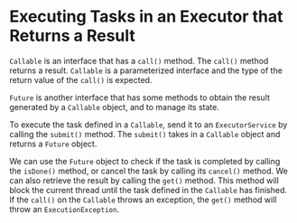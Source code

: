 # Executing Tasks in an Executor that Returns a Result

`Callable` is an interface that has a `call()` method. The `call()` method 
returns a result. `Callable` is a parameterized interface and the type of 
the return value of the `call()` is expected.

`Future` is another interface that has some methods to obtain the result 
generated by a `Callable` object, and to manage its state.

To execute the task defined in a `Callable`, send it to an `ExecutorService` 
by calling the `submit()` method. The `submit()` takes in a `Callable` 
object and returns a `Future` object. 

We can use the `Future` object to check if the task is completed by calling 
the `isDone()` method, or cancel the task by calling its `cancel()` method. 
We can also retrieve the result by calling the `get()` method. This method 
will block the current thread until the task defined in the `Callable` has 
finished. If the `call()` on the `Callable` throws an exception, the `get()` 
method will throw an `ExecutionException`.
